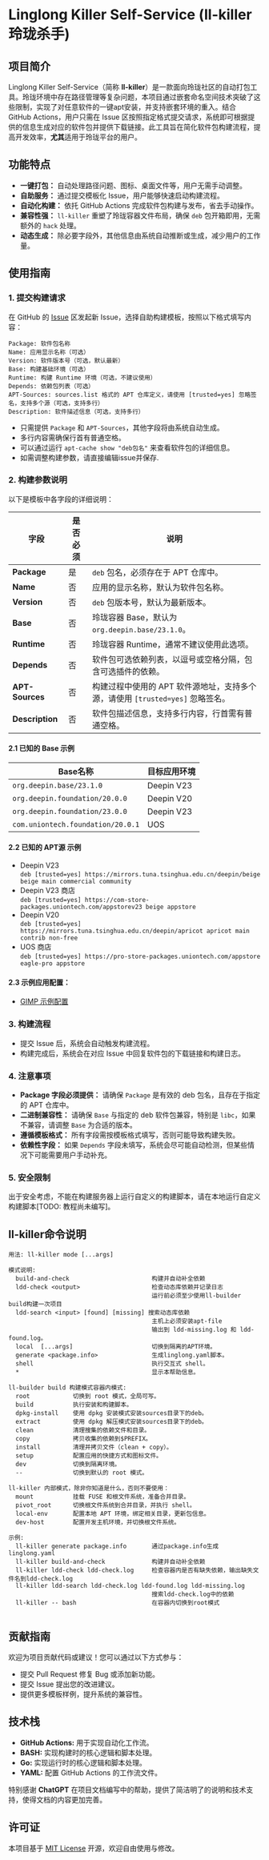 # Linglong Killer Self-Service (ll-killer 玲珑杀手)

## 项目简介
Linglong Killer Self-Service（简称 **ll-killer**）是一款面向玲珑社区的自动打包工具。玲珑环境中存在路径管理等复杂问题，本项目通过嵌套命名空间技术突破了这些限制，实现了对任意软件的一键apt安装，并支持嵌套环境的重入。结合 GitHub Actions，用户只需在 Issue 区按照指定格式提交请求，系统即可根据提供的信息生成对应的软件包并提供下载链接。此工具旨在简化软件包构建流程，提高开发效率，**尤其**适用于玲珑平台的用户。

## 功能特点
- **一键打包：** 自动处理路径问题、图标、桌面文件等，用户无需手动调整。
- **自助服务：** 通过提交模板化 Issue，用户能够快速启动构建流程。
- **自动化构建：** 依托 GitHub Actions 完成软件包构建与发布，省去手动操作。
- **兼容性强：** `ll-killer` 重塑了玲珑容器文件布局，确保 `deb` 包开箱即用，无需额外的 `hack` 处理。
- **动态生成：** 除必要字段外，其他信息由系统自动推断或生成，减少用户的工作量。

## 使用指南
### 1. 提交构建请求
在 GitHub 的 [Issue](https://github.com/System233/linglong-killer-self-service/issues/new?template=self-build.yaml) 区发起新 Issue，选择自助构建模板，按照以下格式填写内容：

```package
Package: 软件包名称
Name: 应用显示名称（可选）
Version: 软件版本号（可选，默认最新）
Base: 构建基础环境（可选）
Runtime: 构建 Runtime 环境（可选，不建议使用）
Depends: 依赖包列表（可选）
APT-Sources: sources.list 格式的 APT 仓库定义，请使用 [trusted=yes] 忽略签名，支持多个源（可选，支持多行）
Description: 软件描述信息（可选，支持多行）
```

* 只需提供 `Package` 和 `APT-Sources`，其他字段将由系统自动生成。
* 多行内容需确保行首有普通空格。
* 可以通过运行 `apt-cache show "deb包名"` 来查看软件包的详细信息。
* 如需调整构建参数，请直接编辑issue并保存.

### 2. 构建参数说明
以下是模板中各字段的详细说明：

| 字段            | 是否必须 | 说明                                                                           |
| --------------- | -------- | ------------------------------------------------------------------------------ |
| **Package**     | 是       | `deb` 包名，必须存在于 APT 仓库中。                                            |
| **Name**        | 否       | 应用的显示名称，默认为软件包名称。                                             |
| **Version**     | 否       | `deb` 包版本号，默认为最新版本。                                               |
| **Base**        | 否       | 玲珑容器 Base，默认为 `org.deepin.base/23.1.0`。                               |
| **Runtime**     | 否       | 玲珑容器 Runtime，通常不建议使用此选项。                                       |
| **Depends**     | 否       | 软件包可选依赖列表，以逗号或空格分隔，包含可选插件的依赖。                     |
| **APT-Sources** | 否       | 构建过程中使用的 APT 软件源地址，支持多个源，请使用 `[trusted=yes]` 忽略签名。 |
| **Description** | 否       | 软件包描述信息，支持多行内容，行首需有普通空格。                               |

#### 2.1 已知的 Base 示例

| Base名称                          | 目标应用环境 |
| --------------------------------- | ------------ |
| `org.deepin.base/23.1.0`          | Deepin V23   |
| `org.deepin.foundation/20.0.0`    | Deepin V20   |
| `org.deepin.foundation/23.0.0`    | Deepin V23   |
| `com.uniontech.foundation/20.0.1` | UOS          |

#### 2.2 已知的 APT源 示例

- Deepin V23  
 `deb [trusted=yes] https://mirrors.tuna.tsinghua.edu.cn/deepin/beige beige main commercial community`
- Deepin V23 商店  
 `deb [trusted=yes] https://com-store-packages.uniontech.com/appstorev23 beige appstore`
- Deepin V20  
 `deb [trusted=yes] https://mirrors.tuna.tsinghua.edu.cn/deepin/apricot apricot main contrib non-free`
- UOS 商店  
 `deb [trusted=yes] https://pro-store-packages.uniontech.com/appstore eagle-pro appstore`

#### 2.3 示例应用配置：
- [GIMP 示例配置](tests/gimp.md)

### 3. 构建流程
- 提交 Issue 后，系统会自动触发构建流程。
- 构建完成后，系统会在对应 Issue 中回复软件包的下载链接和构建日志。


### 4. 注意事项
- **Package 字段必须提供：** 请确保 `Package` 是有效的 deb 包名，且存在于指定的 APT 仓库中。
- **二进制兼容性：** 请确保 `Base` 与指定的 deb 软件包兼容，特别是 `libc`，如果不兼容，请调整 `Base` 为合适的版本。
- **遵循模板格式：** 所有字段需按模板格式填写，否则可能导致构建失败。
- **依赖性字段：** 如果 `Depends` 字段未填写，系统会尽可能自动检测，但某些情况下可能需要用户手动补充。

### 5. 安全限制

出于安全考虑，不能在构建服务器上运行自定义的构建脚本，请在本地运行自定义构建脚本[TODO: 教程尚未编写]。

## ll-killer命令说明

```
用法: ll-killer mode [...args]

模式说明:
  build-and-check                       构建并自动补全依赖
  ldd-check <output>                    检查动态库依赖并记录日志
                                        运行前必须至少使用ll-builder build构建一次项目
  ldd-search <input> [found] [missing] 搜索动态库依赖
                                        主机上必须安装apt-file
                                        输出到 ldd-missing.log 和 ldd-found.log。
  local  [...args]                      切换到隔离的APT环境。
  generate <package.info>               生成linglong.yaml脚本。
  shell                                 执行交互式 shell。
  *                                     显示本帮助信息。

ll-builder build 构建模式容器内模式:
  root            切换到 root 模式，全局可写。
  build           执行安装和构建脚本。
  dpkg-install    使用 dpkg 安装模式安装sources目录下的deb。
  extract         使用 dpkg 解压模式安装sources目录下的deb。
  clean           清理搜集的依赖文件和目录。
  copy            拷贝收集的依赖到$PREFIX。
  install         清理并拷贝文件（clean + copy）。
  setup           配置应用的快捷方式和图标文件。
  dev             切换到隔离环境。
  --              切换到默认的 root 模式。

ll-killer 内部模式，除非你知道是什么，否则不要使用：
  mount           挂载 FUSE 和根文件系统，准备合并目录。
  pivot_root      切换根文件系统到合并目录，并执行 shell。
  local-env       配置本地 APT 环境，绑定相关目录，更新包信息。
  dev-host        配置开发主机环境，并切换根文件系统。

示例:
  ll-killer generate package.info       通过package.info生成linglong.yaml
  ll-killer build-and-check             构建并自动补全依赖
  ll-killer ldd-check ldd-check.log     检查容器内是否有缺失依赖，输出缺失文件名到ldd-check.log
  ll-killer ldd-search ldd-check.log ldd-found.log ldd-missing.log 
                                        搜索ldd-check.log中的依赖
  ll-killer -- bash                     在容器内切换到root模式                
                       
```

## 贡献指南
欢迎为项目贡献代码或建议！您可以通过以下方式参与：
- 提交 Pull Request 修复 Bug 或添加新功能。
- 提交 Issue 提出您的改进建议。
- 提供更多模板样例，提升系统的兼容性。

## 技术栈
- **GitHub Actions:** 用于实现自动化工作流。
- **BASH:** 实现构建时的核心逻辑和脚本处理。
- **Go:** 实现运行时的核心逻辑和脚本处理。
- **YAML:** 配置 GitHub Actions 的工作流文件。

特别感谢 **ChatGPT** 在项目文档编写中的帮助，提供了简洁明了的说明和技术支持，使得文档的内容更加完善。

## 许可证
本项目基于 [MIT License](LICENSE) 开源，欢迎自由使用与修改。
